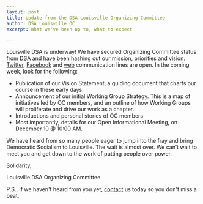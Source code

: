 ```yaml
---
layout: post
title: Update from the DSA Louisville Organizing Committee
author: DSA Louisville OC
excerpt: What we've been up to, what to expect

---
```


Louisville DSA is underway! We have secured Organizing Committee status from [DSA](http://dsausa.org)
and have been hashing out our mission, priorities and vision. [Twitter](https://twitter.com/dsa_louisville),
[Facebook](https://www.facebook.com/dsalouisville/) and [web](http://dsalouisville.org) communication
lines are open. In the coming week, look for the following:

- Publication of our Vision Statement, a guiding document that charts our course in these early days.
- Announcement of our initial Working Group Strategy. This is a map of initiatives led by OC members, and an outline of how Working Groups will proliferate and drive our work as a chapter.
- Introductions and personal stories of OC members
- Most importantly, details for our Open Informational Meeting, on December 10 @ 10:00 AM.

We have heard from so many people eager to jump into the fray and bring Democratic Socialism to Louisville. The wait is almost over. We can’t wait to meet you and get down to the work of putting people over power.

Solidarity,

Louisville DSA Organizing Committee

P.S., If we haven't heard from you yet, [contact](http://goo.gl/I4MVf9) us
today so you don't miss a beat.
